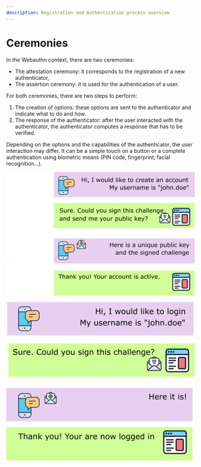 ```yaml
---
description: Registration and Authentication process overview
---
```


# Ceremonies

In the Webauthn context, there are two ceremonies:

* The attestation ceremony: it corresponds to the registration of a new authenticator,
* The assertion ceremony: it is used for the authentication of a user.

For both ceremonies, there are two steps to perform:

1. The creation of options: these options are sent to the authenticator and indicate what to do and how.
2. The response of the authenticator: after the user interacted with the authenticator, the authenticator computes a response that has to be verified.

Depending on the options and the capabilities of the authenticator, the user interaction may differ. It can be a simple touch on a button or a complete authentication using biometric means (PIN code, fingerprint, facial recognition…).

![The attestation ceremony](<../.gitbook/assets/registration (1).png>)

![The assertion ceremony](../.gitbook/assets/login.png)
